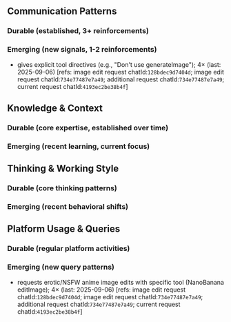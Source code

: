 ## Communication Patterns
### Durable (established, 3+ reinforcements)

### Emerging (new signals, 1-2 reinforcements)
- gives explicit tool directives (e.g., "Don't use generateImage"); 4× (last: 2025-09-06) [refs: image edit request chatId:`128bdec9d7404d`; image edit request chatId:`734e77487e7a49`; additional request chatId:`734e77487e7a49`; current request chatId:`4193ec2be38b4f`]

## Knowledge & Context
### Durable (core expertise, established over time)

### Emerging (recent learning, current focus)

## Thinking & Working Style
### Durable (core thinking patterns)

### Emerging (recent behavioral shifts)

## Platform Usage & Queries
### Durable (regular platform activities)

### Emerging (new query patterns)
- requests erotic/NSFW anime image edits with specific tool (NanoBanana editImage); 4× (last: 2025-09-06) [refs: image edit request chatId:`128bdec9d7404d`; image edit request chatId:`734e77487e7a49`; additional request chatId:`734e77487e7a49`; current request chatId:`4193ec2be38b4f`]